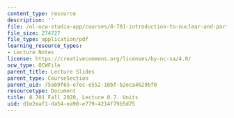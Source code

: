 ```yaml
---
content_type: resource
description: ''
file: /ol-ocw-studio-app/courses/8-701-introduction-to-nuclear-and-particle-physics-fall-2020/d1e2eaf1da54ea90e7794214f79b5d75_MIT8_701f20_lec0.7.pdf
file_size: 274727
file_type: application/pdf
learning_resource_types:
- Lecture Notes
license: https://creativecommons.org/licenses/by-nc-sa/4.0/
ocw_type: OCWFile
parent_title: Lecture Slides
parent_type: CourseSection
parent_uid: 75ab9f65-e7ec-e552-10bf-b2eca4629bf0
resourcetype: Document
title: 8.701 Fall 2020, Lecture 0.7. Units
uid: d1e2eaf1-da54-ea90-e779-4214f79b5d75
---
```

